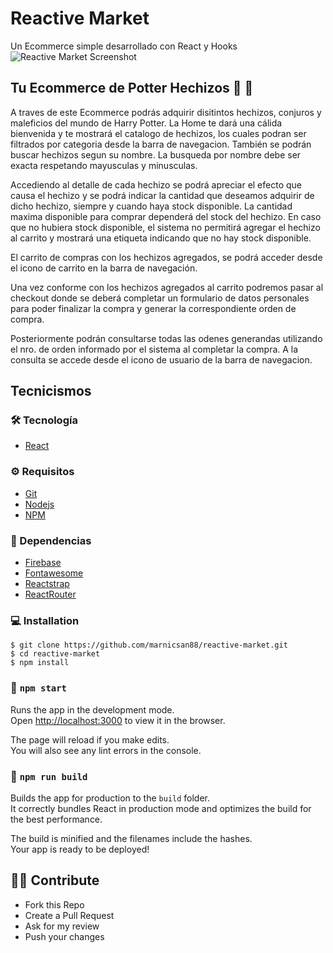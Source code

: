 # Reactive Market
Un Ecommerce simple desarrollado con React y Hooks
![Reactive Market Screenshot](https://imagizer.imageshack.com/img922/6379/vT5CYC.png)

## Tu Ecommerce de Potter Hechizos :shopping_cart: :mage:
A traves de este Ecommerce podrás adquirir disitintos hechizos, conjuros y maleficios del mundo de Harry Potter.
La Home te dará una cálida bienvenida y te mostrará el catalogo de hechizos, los cuales podran ser filtrados por categoria desde la barra de navegacion.
También se podrán buscar hechizos segun su nombre. La busqueda por nombre debe ser exacta respetando mayusculas y minusculas.

Accediendo al detalle de cada hechizo se podrá apreciar el efecto que causa el hechizo y se podrá indicar la cantidad que deseamos adquirir de dicho hechizo, siempre y cuando haya stock disponible.
La cantidad maxima disponible para comprar dependerá del stock del hechizo. En caso que no hubiera stock disponible, el sistema no permitirá agregar el hechizo al carrito y mostrará una etiqueta indicando que no hay stock disponible.

El carrito de compras con los hechizos agregados, se podrá acceder desde el icono de carrito en la barra de navegación.

Una vez conforme con los hechizos agregados al carrito podremos pasar al checkout donde se deberá completar un formulario de datos personales para poder finalizar la compra y generar la correspondiente orden de compra.

Posteriormente podrán consultarse todas las odenes generandas utilizando el nro. de orden informado por el sistema al completar la compra. A la consulta se accede desde el icono de usuario de la barra de navegacion.

## Tecnicismos

### :hammer_and_wrench: Tecnología
 * [React](http://reactjs.org)

### :gear: Requisitos
 * [Git](https://git-scm.com/)
 * [Nodejs](http://nodejs.org)
 * [NPM](http://npmjs.com)

### :jigsaw: Dependencias
 * [Firebase](https://firebase.google.com/)
 * [Fontawesome](https://fontawesome.com/)
 * [Reactstrap](https://reactstrap.github.io/)
 * [ReactRouter](https://reactrouter.com/)

### :computer: Installation
    $ git clone https://github.com/marnicsan88/reactive-market.git
    $ cd reactive-market
    $ npm install

### :rocket: `npm start`

Runs the app in the development mode.<br />
Open [http://localhost:3000](http://localhost:3000) to view it in the browser.

The page will reload if you make edits.<br />
You will also see any lint errors in the console.

### :construction_worker: `npm run build`

Builds the app for production to the `build` folder.<br />
It correctly bundles React in production mode and optimizes the build for the best performance.

The build is minified and the filenames include the hashes.<br />
Your app is ready to be deployed!

## :man_technologist: Contribute
 - Fork this Repo
 - Create a Pull Request
 - Ask for my review
 - Push your changes